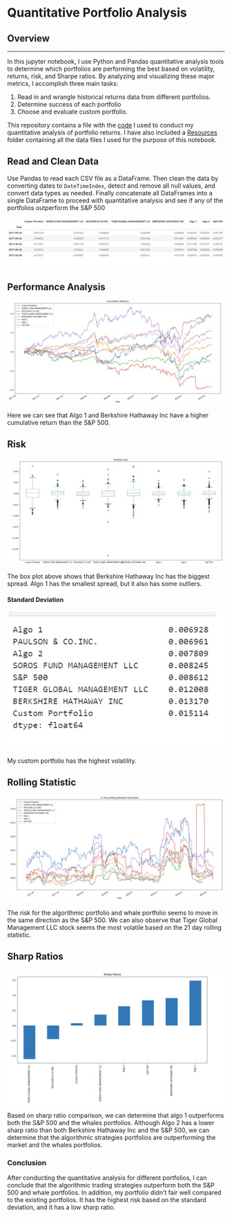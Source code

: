 # Quantitative Portfolio Analysis
## Overview
--- 
In this jupyter notebook, I use Python and Pandas quantitative analysis tools to determine which portfolios are performing the best based on volatility, returns, risk, and Sharpe ratios. By analyzing and visualizing these major metrics, I accomplish three main tasks:
1. Read in and wrangle historical returns data from different portfolios. 
2. Determine success of each portfolio
3. Choose and evaluate custom portfolio. 

This repository contains a file with the [code](./portfolio_analysis.ipynb) I used to conduct my quantitative analysis of portfolio returns. I have also included a [Resources](./Resources) folder containing all the data files I used for the purpose of this notebook.

## Read and Clean Data 
Use Pandas to read each CSV file as a DataFrame. Then clean the data by converting dates to `DateTimeIndex`, detect and remove all null values, and convert data types as needed. Finally concatenate all DataFrames into a single DataFrame to proceed with quantitative analysis and see if any of the portfolios outperform the S&P 500

![Combined Returns](screenshots/combined_returns.png)

## Performance Analysis
![Cumulative Returns](screenshots/cumulative_returns.png)

Here we can see that Algo 1 and Berkshire Hathaway Inc have a higher cumulative return than the S&P 500. 

## Risk 
![Portfolio Risk](Screenshots/portfolio_risk.png)

The box plot above shows that Berkshire Hathaway Inc has the biggest spread. Algo 1 has the smallest spread, but it also has some outliers. 

#### Standard Deviation
![STD](screenshots/standard_deviation.png)

My custom portfolio has the highest volatility. 

## Rolling Statistic

![Rolling Statistic](screenshots/rolling_statistic.png)

The risk for the algorithmic portfolio and whale portfolio seems to move in the same direction as the S&P 500. We can also observe that Tiger Global Management LLC stock seems the most volatile based on the 21 day rolling statistic. 

## Sharp Ratios

![Sharp Ratios](screenshots/sharp_ratios.png)

Based on sharp ratio comparison, we can determine that algo 1 outperforms both the S&P 500 and the whales portfolios. Although Algo 2 has a lower sharp ratio than both Berkshire Hathaway Inc and the S&P 500, we can determine that the algorithmic strategies portfolios are outperforming the market and the whales portfolios. 

### Conclusion 

After conducting the quantitative analysis for different portfolios, I can conclude that the algorithmic trading strategies outperform both the S&P 500 and whale portfolios. In addition,  my portfolio didn't fair well compared to the existing portfolios. It has the highest risk based on the standard deviation, and it has a low sharp ratio. 




